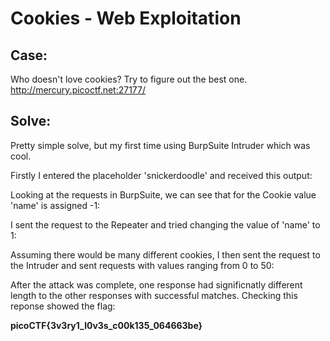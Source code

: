 # Cookies - Web Exploitation

## Case: 

Who doesn't love cookies? Try to figure out the best one. http://mercury.picoctf.net:27177/

## Solve:

Pretty simple solve, but my first time using BurpSuite Intruder which was cool.

Firstly I entered the placeholder 'snickerdoodle' and received this output:

Looking at the requests in BurpSuite, we can see that for the Cookie value 'name' is assigned -1:

I sent the request to the Repeater and tried changing the value of 'name' to 1:

Assuming there would be many different cookies, I then sent the request to the Intruder and sent requests with values ranging from 0 to 50:


After the attack was complete, one response had significnatly different length to the other responses with successful matches. Checking this reponse showed the flag:

**picoCTF{3v3ry1_l0v3s_c00k135_064663be}**